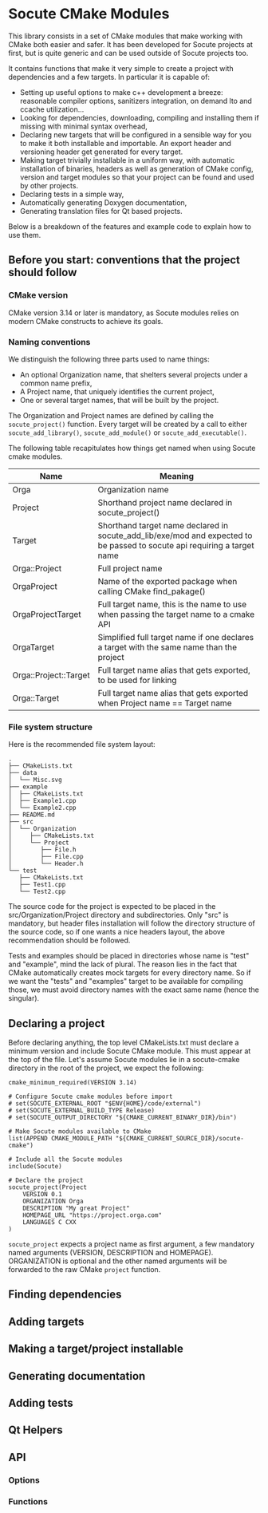 # Socute CMake Modules

This library consists in a set of CMake modules that make working with CMake both easier and safer. It has been developed for Socute projects at first, but is quite generic and can be used outside of Socute projects too.

It contains functions that make it very simple to create a project with dependencies and a few targets. In particular it is capable of:

- Setting up useful options to make c++ development a breeze: reasonable compiler options, sanitizers integration, on demand lto and ccache utilization...
- Looking for dependencies, downloading, compiling and installing them if missing with minimal syntax overhead,
- Declaring new targets that will be configured in a sensible way for you to make it both installable and importable. An export header and versioning header get generated for every target.
- Making target trivially installable in a uniform way, with automatic installation of binaries, headers as well as generation of CMake config, version and target modules so that your project can be found and used by other projects.
- Declaring tests in a simple way,
- Automatically generating Doxygen documentation,
- Generating translation files for Qt based projects.

Below is a breakdown of the features and example code to explain how to use them.

## Before you start: conventions that the project should follow

### CMake version

CMake version 3.14 or later is mandatory, as Socute modules relies on modern CMake constructs to achieve its goals.

### Naming conventions

We distinguish the following three parts used to name things:

- An optional Organization name, that shelters several projects under a common name prefix,
- A Project name, that uniquely identifies the current project,
- One or several target names, that will be built by the project.

The Organization and Project names are defined by calling the `socute_project()` function.
Every target will be created by a call to either `socute_add_library()`, `socute_add_module()` or `socute_add_executable()`.

The following table recapitulates how things get named when using Socute cmake modules.

| Name | Meaning |
|------|---------|
| Orga | Organization name |
| Project | Shorthand project name declared in socute_project() |
| Target | Shorthand target name declared in socute_add_lib/exe/mod and expected to be passed to socute api requiring a target name |
| Orga::Project | Full project name |
| OrgaProject | Name of the exported package when calling CMake find_pakage() |
| OrgaProjectTarget | Full target name, this is the name to use when passing the target name to a cmake API |
| OrgaTarget | Simplified full target name if one declares a target with the same name than the project |
| Orga::Project::Target | Full target name alias that gets exported, to be used for linking |
| Orga::Target | Full target name alias that gets exported when Project name == Target name |

### File system structure

Here is the recommended file system layout:

```
.
├── CMakeLists.txt
├── data
│  └── Misc.svg
├── example
│  ├── CMakeLists.txt
│  ├── Example1.cpp
│  └── Example2.cpp
├── README.md
├── src
│  └── Organization
│     ├── CMakeLists.txt
│     └── Project
│        ├── File.h
│        ├── File.cpp
│        └── Header.h
└── test
   ├── CMakeLists.txt
   ├── Test1.cpp
   └── Test2.cpp
```

The source code for the project is expected to be placed in the  src/Organization/Project directory and subdirectories. Only "src" is mandatory, but header files installation will follow the directory structure of the source code, so if one wants a nice headers layout, the above recommendation should be followed.

Tests and examples should be placed in directories whose name is "test" and "example", mind the lack of plural. The reason lies in the fact that CMake automatically creates mock targets for every directory name. So if we want the "tests" and "examples" target to be available for compiling those, we must avoid directory names with the exact same name (hence the singular).

## Declaring a project

Before declaring anything, the top level CMakeLists.txt must declare a minimum version and include Socute CMake module. This must appear at the top of the file.
Let's assume Socute modules lie in a socute-cmake directory in the root of the project, we expect the following:

```
cmake_minimum_required(VERSION 3.14)

# Configure Socute cmake modules before import
# set(SOCUTE_EXTERNAL_ROOT "$ENV{HOME}/code/external")
# set(SOCUTE_EXTERNAL_BUILD_TYPE Release)
# set(SOCUTE_OUTPUT_DIRECTORY "${CMAKE_CURRENT_BINARY_DIR}/bin")

# Make Socute modules available to CMake
list(APPEND CMAKE_MODULE_PATH "${CMAKE_CURRENT_SOURCE_DIR}/socute-cmake")

# Include all the Socute modules
include(Socute)

# Declare the project
socute_project(Project
    VERSION 0.1
    ORGANIZATION Orga
    DESCRIPTION "My great Project"
    HOMEPAGE_URL "https://project.orga.com"
    LANGUAGES C CXX
)
```

`socute_project` expects a project name as first argument, a few mandatory named arguments (VERSION, DESCRIPTION and HOMEPAGE). ORGANIZATION is optional and the other named arguments will be forwarded to the raw CMake `project` function.

## Finding dependencies

## Adding targets

## Making a target/project installable

## Generating documentation

## Adding tests

## Qt Helpers

## API

### Options

### Functions

